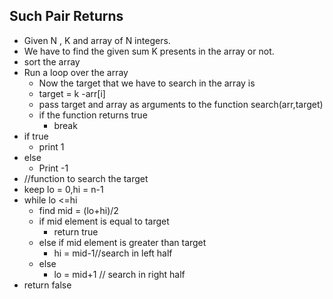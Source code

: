 ## Such Pair Returns

- Given N , K and array of N integers.
- We have to find the given sum K presents in the array or not.
- sort the array
- Run a loop over the array
  - Now the target that we have to search in the array is 
  - target = k -arr[i]
  - pass target and array as arguments to the function search(arr,target)
  - if the function returns true
    - break
- if true 
  - print 1
- else
  - Print -1
- //function to search the target
- keep lo = 0,hi = n-1
- while lo <=hi
  - find mid = (lo+hi)/2
  - if mid element is equal to target
    - return true
  - else if mid element is greater than target
    - hi = mid-1//search in left half
  - else
    - lo = mid+1 // search in right half 
- return false